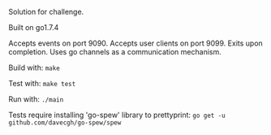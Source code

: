 Solution for challenge.

Built on go1.7.4

Accepts events on port 9090. Accepts user clients on port 9099.
Exits upon completion.
Uses go channels as a communication mechanism.

Build with:
`make`

Test with:
`make test`

Run with:
`./main`

Tests require installing 'go-spew' library to prettyprint:
`go get -u github.com/davecgh/go-spew/spew`

